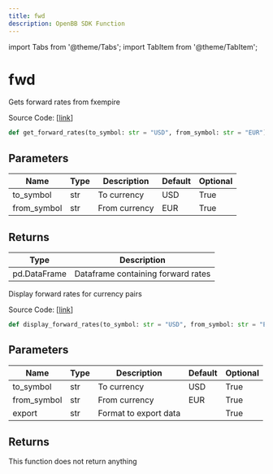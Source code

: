```yaml
---
title: fwd
description: OpenBB SDK Function
---
```


import Tabs from '@theme/Tabs';
import TabItem from '@theme/TabItem';

# fwd

<Tabs>
<TabItem value="model" label="Model" default>

Gets forward rates from fxempire

Source Code: [[link](https://github.com/OpenBB-finance/OpenBBTerminal/tree/main/openbb_terminal/forex/fxempire_model.py#L14)]

```python
def get_forward_rates(to_symbol: str = "USD", from_symbol: str = "EUR") -> DataFrame
```
## Parameters

| Name | Type | Description | Default | Optional |
| ---- | ---- | ----------- | ------- | -------- |
| to_symbol | str | To currency | USD | True |
| from_symbol | str | From currency | EUR | True |

## Returns

| Type | Description |
| ---- | ----------- |
| pd.DataFrame | Dataframe containing forward rates |



</TabItem>
<TabItem value="view" label="View">

Display forward rates for currency pairs

Source Code: [[link](https://github.com/OpenBB-finance/OpenBBTerminal/tree/main/openbb_terminal/forex/fxempire_view.py#L14)]

```python
def display_forward_rates(to_symbol: str = "USD", from_symbol: str = "EUR", export: str = "") -> None
```
## Parameters

| Name | Type | Description | Default | Optional |
| ---- | ---- | ----------- | ------- | -------- |
| to_symbol | str | To currency | USD | True |
| from_symbol | str | From currency | EUR | True |
| export | str | Format to export data |  | True |

## Returns

This function does not return anything



</TabItem>
</Tabs>